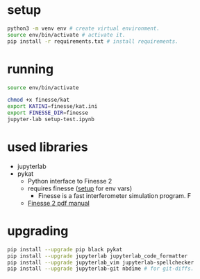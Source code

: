 # setup

```sh
python3 -m venv env # create virtual environment.
source env/bin/activate # activate it.
pip install -r requirements.txt # install requirements.
```

# running

```sh
source env/bin/activate

chmod +x finesse/kat
export KATINI=finesse/kat.ini
export FINESSE_DIR=finesse
jupyter-lab setup-test.ipynb
```

# used libraries

* jupyterlab
* pykat
  * Python interface to Finesse 2
  * requires finesse ([setup](https://git.ligo.org/finesse/pykat) for env vars)
    * Finesse is a fast interferometer simulation program. F
  * [Finesse 2 pdf manual](http://www.gwoptics.org/finesse/download/manual.pdf)

# upgrading

```sh
pip install --upgrade pip black pykat
pip install --upgrade jupyterlab jupyterlab_code_formatter
pip install --upgrade jupyterlab_vim jupyterlab-spellchecker
pip install --upgrade jupyterlab-git nbdime # for git-diffs.
```
